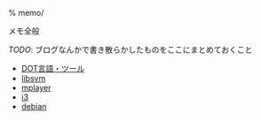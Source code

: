 % memo/

メモ全般

*TODO*: ブログなんかで書き散らかしたものをここにまとめておくこと

- [DOT言語・ツール](dot.html)
- [libsvm](libsvm.html)
- [mplayer](mplayer.html)
- [i3](i3.html)
- [debian](debian.html)

